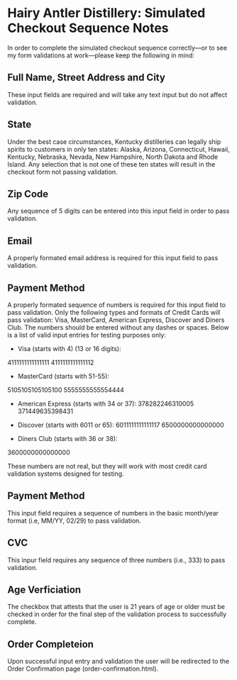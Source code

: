 # Hairy Antler Distillery: Simulated Checkout Sequence Notes

In order to complete the simulated checkout sequence correctly—or to see my form validations at work—please keep the following in mind:

## Full Name, Street Address and City

These input fields are required and will take any text input but do not affect validation.

## State

Under the best case circumstances, Kentucky distilleries can legally ship spirits to customers in only ten states: Alaska, Arizona, Connecticut, Hawaii, Kentucky, Nebraska, Nevada, New Hampshire, North Dakota and Rhode Island. Any selection that is not one of these ten states will result in the checkout form not passing validation.

## Zip Code

Any sequence of 5 digits can be entered into this input field in order to pass validation.

## Email

A properly formated email address is required for this input field to pass validation.

## Payment Method

A properly formated sequence of numbers is required for this input field to pass validation.
Only the following types and formats of Credit Cards will pass validation: Visa, MasterCard, American Express, Discover and Diners Club. The numbers should be entered without any dashes or spaces. Below is a list of valid input entries for testing purposes only:

- Visa (starts with 4) (13 or 16 digits):

4111111111111111 
4111111111111112 

- MasterCard (starts with 51-55):

5105105105105100
5555555555554444

- American Express (starts with 34 or 37):
378282246310005
371449635398431

- Discover (starts with 6011 or 65):
6011111111111117
6500000000000000

- Diners Club (starts with 36 or 38):

3600000000000000

These numbers are not real, but they will work with most credit card validation systems designed for testing.

## Payment Method

This input field requires a sequence of numbers in the basic month/year format (i.e, MM/YY, 02/29) to pass validation.

## CVC

This inpur field requires any sequence of three numbers (i.e., 333) to pass validation.

## Age Verficiation

The checkbox that attests that the user is 21 years of age or older must be checked in order for the final step of the validation process to successfully complete.

## Order Completeion

Upon successful input entry and validation the user will be redirected to the Order Confirmation page (order-confirmation.html).